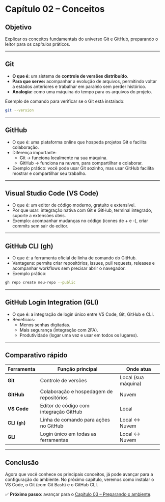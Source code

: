# Capítulo 02 – Conceitos

## Objetivo
Explicar os conceitos fundamentais do universo Git e GitHub, preparando o leitor para os capítulos práticos.

---

## Git
- **O que é:** um sistema de **controle de versões distribuído**.  
- **Para que serve:** acompanhar a evolução de arquivos, permitindo voltar a estados anteriores e trabalhar em paralelo sem perder histórico.  
- **Analogia:** como uma máquina do tempo para os arquivos do projeto.  

Exemplo de comando para verificar se o Git está instalado:
```bash
git --version
```

---

## GitHub
- O que é: uma plataforma online que hospeda projetos Git e facilita colaboração.
- Diferença importante:
  - Git → funciona localmente na sua máquina.
  - GitHub → funciona na nuvem, para compartilhar e colaborar.
- Exemplo prático: você pode usar Git sozinho, mas usar GitHub facilita mostrar e compartilhar seu trabalho.

---

## Visual Studio Code (VS Code)
- O que é: um editor de código moderno, gratuito e extensível.
- Por que usar: integração nativa com Git e GitHub, terminal integrado, suporte a extensões úteis.
- Exemplo: acompanhar mudanças no código (ícones de + e -), criar commits sem sair do editor.

---

## GitHub CLI (gh)
- O que é: a ferramenta oficial de linha de comando do GitHub.
- Vantagens: permite criar repositórios, issues, pull requests, releases e acompanhar workflows sem precisar abrir o navegador.
- Exemplo prático:
```bash
gh repo create meu-repo --public
```

---

## GitHub Login Integration (GLI)
- O que é: a integração de login único entre VS Code, Git, GitHub e CLI.
- Benefícios:
  - Menos senhas digitadas.
  - Mais segurança (integração com 2FA).
  - Produtividade (logar uma vez e usar em todos os lugares).

---

## Comparativo rápido

| Ferramenta     | Função principal                         | Onde atua           |
| -------------- | ---------------------------------------- | ------------------- |
| **Git**        | Controle de versões                      | Local (sua máquina) |
| **GitHub**     | Colaboração e hospedagem de repositórios | Nuvem               |
| **VS Code**    | Editor de código com integração GitHub   | Local               |
| **CLI (`gh`)** | Linha de comando para ações no GitHub    | Local ↔ Nuvem       |
| **GLI**        | Login único em todas as ferramentas      | Local ↔ Nuvem       |

---

## Conclusão

Agora que você conhece os principais conceitos, já pode avançar para a configuração do ambiente.
No próximo capítulo, veremos como instalar o VS Code, o Git (com Git Bash) e o GitHub CLI.

✅ **Próximo passo**: avançar para o [Capítulo 03 – Preparando o ambiente](./03-preparando-ambiente.md).
